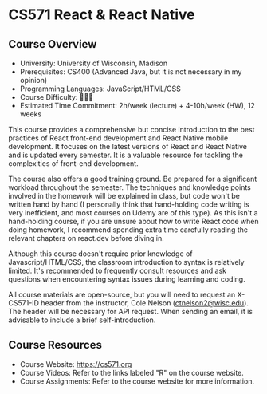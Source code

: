 # CS571 React & React Native

## Course Overview

- University: University of Wisconsin, Madison
- Prerequisites: CS400 (Advanced Java, but it is not necessary in my opinion)
- Programming Languages: JavaScript/HTML/CSS
- Course Difficulty: 🌟🌟🌟
- Estimated Time Commitment: 2h/week (lecture) + 4-10h/week (HW), 12 weeks

This course provides a comprehensive but concise introduction to the best practices of React front-end development and React Native mobile development. It focuses on the latest versions of React and React Native and is updated every semester. It is a valuable resource for tackling the complexities of front-end development.

The course also offers a good training ground. Be prepared for a significant workload throughout the semester. The techniques and knowledge points involved in the homework will be explained in class, but code won't be written hand by hand (I personally think that hand-holding code writing is very inefficient, and most courses on Udemy are of this type). As this isn't a hand-holding course, if you are unsure about how to write React code when doing homework, I recommend spending extra time carefully reading the relevant chapters on react.dev before diving in.

Although this course doesn't require prior knowledge of Javascript/HTML/CSS, the classroom introduction to syntax is relatively limited. It's recommended to frequently consult resources and ask questions when encountering syntax issues during learning and coding.

All course materials are open-source, but you will need to request an X-CS571-ID header from the instructor, Cole Nelson (ctnelson2@wisc.edu). The header will be necessary for API request. When sending an email, it is advisable to include a brief self-introduction.

## Course Resources

- Course Website: <https://cs571.org>
- Course Videos: Refer to the links labeled "R" on the course website.
- Course Assignments: Refer to the course website for more information.
